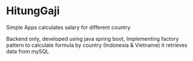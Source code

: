 # HitungGaji
Simple Apps calculates salary for different country

Backend only, developed using java spring boot, 
Implementing factory pattern to calculate formula by country (Indonesia & Vietname)
it retrieves data from mySQL
